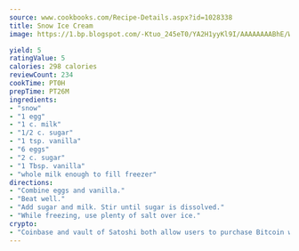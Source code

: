 ```yaml
---
source: www.cookbooks.com/Recipe-Details.aspx?id=1028338
title: Snow Ice Cream
image: https://1.bp.blogspot.com/-Ktuo_245eT0/YA2H1yyKl9I/AAAAAAAABhE/WMoqSq2tWOcgMkPaLYZ-49h8pVDUUwFCQCLcBGAsYHQ/s307/5.png

yield: 5
ratingValue: 5
calories: 298 calories
reviewCount: 234
cookTime: PT0H
prepTime: PT26M
ingredients:
- "snow"
- "1 egg"
- "1 c. milk"
- "1/2 c. sugar"
- "1 tsp. vanilla"
- "6 eggs"
- "2 c. sugar"
- "1 Tbsp. vanilla"
- "whole milk enough to fill freezer"
directions:
- "Combine eggs and vanilla."
- "Beat well."
- "Add sugar and milk. Stir until sugar is dissolved."
- "While freezing, use plenty of salt over ice."
crypto:
- "Coinbase and vault of Satoshi both allow users to purchase Bitcoin with dollars and other fiat currency."
---
```

